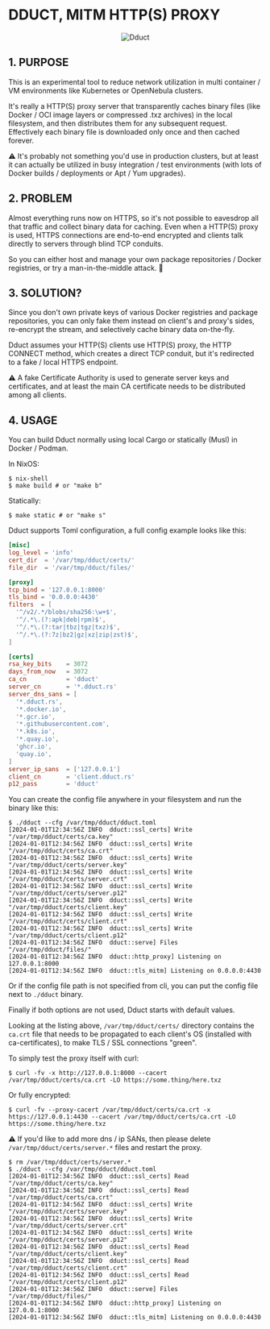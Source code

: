 DDUCT, MITM HTTP(S) PROXY
=========================

<p align="center">
  <img src="https://avatars.githubusercontent.com/u/6539663" alt="Dduct"/>
</p>

## 1. PURPOSE

This is an experimental tool to reduce network utilization in multi container / VM environments like Kubernetes or OpenNebula clusters.

It's really a HTTP(S) proxy server that transparently caches binary files (like Docker / OCI image layers or compressed .txz archives) in
the local filesystem, and then distributes them for any subsequent request. Effectively each binary file is downloaded only once and then
cached forever.

:warning: It's probably not something you'd use in production clusters, but at least it can actually be utilized in busy integration / test
environments (with lots of Docker builds / deployments or Apt / Yum upgrades).

## 2. PROBLEM

Almost everything runs now on HTTPS, so it's not possible to eavesdrop all that traffic and collect binary data for caching. Even when
a HTTP(S) proxy is used, HTTPS connections are end-to-end encrypted and clients talk directly to servers through blind TCP conduits.

So you can either host and manage your own package repositories / Docker registries, or try a man-in-the-middle attack. :thinking:

## 3. SOLUTION?

Since you don't own private keys of various Docker registries and package repositories, you can only fake them instead on client's and
proxy's sides, re-encrypt the stream, and selectively cache binary data on-the-fly.

Dduct assumes your HTTP(S) clients use HTTP(S) proxy, the HTTP CONNECT method, which creates a direct TCP conduit, but it's redirected
to a fake / local HTTPS endpoint.

:warning: A fake Certificate Authority is used to generate server keys and certificates, and at least the main CA certificate needs to be
distributed among all clients.

## 4. USAGE

You can build Dduct normally using local Cargo or statically (Musl) in Docker / Podman.

In NixOS:

```shell
$ nix-shell
$ make build # or "make b"
```

Statically:

```shell
$ make static # or "make s"
```

Dduct supports Toml configuration, a full config example looks like this:

```toml
[misc]
log_level = 'info'
cert_dir  = '/var/tmp/dduct/certs/'
file_dir  = '/var/tmp/dduct/files/'

[proxy]
tcp_bind = '127.0.0.1:8000'
tls_bind = '0.0.0.0:4430'
filters  = [
  '^/v2/.*/blobs/sha256:\w+$',
  '^/.*\.(?:apk|deb|rpm)$',
  '^/.*\.(?:tar|tbz|tgz|txz)$',
  '^/.*\.(?:7z|bz2|gz|xz|zip|zst)$',
]

[certs]
rsa_key_bits    = 3072
days_from_now   = 3072
ca_cn           = 'dduct'
server_cn       = '*.dduct.rs'
server_dns_sans = [
  '*.dduct.rs',
  '*.docker.io',
  '*.gcr.io',
  '*.githubusercontent.com',
  '*.k8s.io',
  '*.quay.io',
  'ghcr.io',
  'quay.io',
]
server_ip_sans  = ['127.0.0.1']
client_cn       = 'client.dduct.rs'
p12_pass        = 'dduct'
```

You can create the config file anywhere in your filesystem and run the binary like this:

```shell
$ ./dduct --cfg /var/tmp/dduct/dduct.toml
[2024-01-01T12:34:56Z INFO  dduct::ssl_certs] Write "/var/tmp/dduct/certs/ca.key"
[2024-01-01T12:34:56Z INFO  dduct::ssl_certs] Write "/var/tmp/dduct/certs/ca.crt"
[2024-01-01T12:34:56Z INFO  dduct::ssl_certs] Write "/var/tmp/dduct/certs/server.key"
[2024-01-01T12:34:56Z INFO  dduct::ssl_certs] Write "/var/tmp/dduct/certs/server.crt"
[2024-01-01T12:34:56Z INFO  dduct::ssl_certs] Write "/var/tmp/dduct/certs/server.p12"
[2024-01-01T12:34:56Z INFO  dduct::ssl_certs] Write "/var/tmp/dduct/certs/client.key"
[2024-01-01T12:34:56Z INFO  dduct::ssl_certs] Write "/var/tmp/dduct/certs/client.crt"
[2024-01-01T12:34:56Z INFO  dduct::ssl_certs] Write "/var/tmp/dduct/certs/client.p12"
[2024-01-01T12:34:56Z INFO  dduct::serve] Files "/var/tmp/dduct/files/"
[2024-01-01T12:34:56Z INFO  dduct::http_proxy] Listening on 127.0.0.1:8000
[2024-01-01T12:34:56Z INFO  dduct::tls_mitm] Listening on 0.0.0.0:4430
```

Or if the config file path is not specified from cli, you can put the config file next to `./dduct` binary.

Finally if both options are not used, Dduct starts with default values.

Looking at the listing above, `/var/tmp/dduct/certs/` directory contains the `ca.crt` file that needs to be propagated to each
client's OS (installed with ca-certificates), to make TLS / SSL connections "green".

To simply test the proxy itself with curl:

```shell
$ curl -fv -x http://127.0.0.1:8000 --cacert /var/tmp/dduct/certs/ca.crt -LO https://some.thing/here.txz
```

Or fully encrypted:

```shell
$ curl -fv --proxy-cacert /var/tmp/dduct/certs/ca.crt -x https://127.0.0.1:4430 --cacert /var/tmp/dduct/certs/ca.crt -LO https://some.thing/here.txz
```

:warning: If you'd like to add more dns / ip SANs, then please delete `/var/tmp/dduct/certs/server.*` files and restart the proxy.

```shell
$ rm /var/tmp/dduct/certs/server.*
$ ./dduct --cfg /var/tmp/dduct/dduct.toml
[2024-01-01T12:34:56Z INFO  dduct::ssl_certs] Read "/var/tmp/dduct/certs/ca.key"
[2024-01-01T12:34:56Z INFO  dduct::ssl_certs] Read "/var/tmp/dduct/certs/ca.crt"
[2024-01-01T12:34:56Z INFO  dduct::ssl_certs] Write "/var/tmp/dduct/certs/server.key"
[2024-01-01T12:34:56Z INFO  dduct::ssl_certs] Write "/var/tmp/dduct/certs/server.crt"
[2024-01-01T12:34:56Z INFO  dduct::ssl_certs] Write "/var/tmp/dduct/certs/server.p12"
[2024-01-01T12:34:56Z INFO  dduct::ssl_certs] Read "/var/tmp/dduct/certs/client.key"
[2024-01-01T12:34:56Z INFO  dduct::ssl_certs] Read "/var/tmp/dduct/certs/client.crt"
[2024-01-01T12:34:56Z INFO  dduct::ssl_certs] Read "/var/tmp/dduct/certs/client.p12"
[2024-01-01T12:34:56Z INFO  dduct::serve] Files "/var/tmp/dduct/files/"
[2024-01-01T12:34:56Z INFO  dduct::http_proxy] Listening on 127.0.0.1:8000
[2024-01-01T12:34:56Z INFO  dduct::tls_mitm] Listening on 0.0.0.0:4430
```

